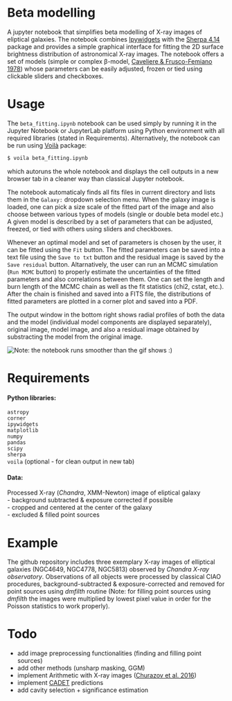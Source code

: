 # Beta modelling

A jupyter notebook that simplifies beta modelling of X-ray images of eliptical galaxies. The notebook combines [Ipywidgets](https://github.com/jupyter-widgets/ipywidgets) with the [Sherpa 4.14](https://cxc.cfa.harvard.edu/sherpa4.14/) package and provides a simple graphical interface for fitting the 2D surface brightness distribution of astronomical X-ray images. The notebook offers a set of models (simple or complex β-model, [Caveliere & Frusco-Femiano 1978](https://ui.adsabs.harvard.edu/abs/1978A%26A....70..677C/abstract)) whose parameters can be easily adjusted, frozen or tied using clickable sliders and checkboxes.

# Usage

The `beta_fitting.ipynb` notebook can be used simply by running it in the Jupyter Notebook or JupyterLab platform using Python environment with all required libraries (stated in Requirements). Alternatively, the notebook can be run using [Voilà](https://github.com/voila-dashboards/voila) package:
```bash
$ voila beta_fitting.ipynb
```
which autoruns the whole notebook and displays the cell outputs in a new browser tab in a cleaner way than classical Jupyter notebook.

 The notebook automaticaly finds all fits files in current directory and lists them in the `Galaxy:` dropdown selection menu. When the galaxy image is loaded, one can pick a size scale of the fitted part of the image and also choose between various types of models (single or double beta model etc.) A given model is described by a set of parameters that can be adjusted, freezed, or tied with others using sliders and checkboxes.
 
 Whenever an optimal model and set of parameters is chosen by the user, it can be fitted using the `Fit` button. The fitted parameters can be saved into a text file using the `Save to txt` button and the residual image is saved by the `Save residual` button. Altarnatively, the user can run an MCMC simulation (`Run MCMC` button) to properly estimate the uncertainties of the fitted parameters and also correlations between them. One can set the length and burn length of the MCMC chain as well as the fit statistics (chi2, cstat, etc.). After the chain is finished and saved into a FITS file, the distributions of fitted parameters are plotted in a corner plot and saved into a PDF.

 The output window in the bottom right shows radial profiles of both the data and the model (individual model components are displayed separately), original image, model image, and also a residual image obtained by substracting the model from the original image.

![Note: the notebook runs smoother than the gif shows :)](out.gif)

# Requirements

#### Python libraries:
`astropy`\
`corner`\
`ipywidgets`\
`matplotlib`\
`numpy`\
`pandas`\
`scipy`\
`sherpa`\
`voila` (optional - for clean output in new tab)

#### Data:
Processed X-ray (*Chandra*, XMM-Newton) image of eliptical galaxy \
    - background subtracted & exposure corrected if possible\
    - cropped and centered at the center of the galaxy\
    - excluded & filled point sources

# Example

The github repository includes three exemplary X-ray images of elliptical galaxies (NGC4649, NGC4778, NGC5813) observed by *Chandra X-ray observatory*. Observations of all objects were processed by classical CIAO procedures, background-subtracted & exposure-corrected and removed for point sources using *dmfilth* routine (Note: for filling point sources using *dmfilth* the images were multiplied by lowest pixel value in order for the Poisson statistics to work properly).

# Todo

- add image preprocessing functionalities (finding and filling point sources)
- add other methods (unsharp masking, GGM)
- implement Arithmetic with X-ray images ([Churazov et al. 2016](https://arxiv.org/abs/1605.08999))
- implement [CADET](https://github.com/tomasplsek/CADET) predictions
- add cavity selection + significance estimation

